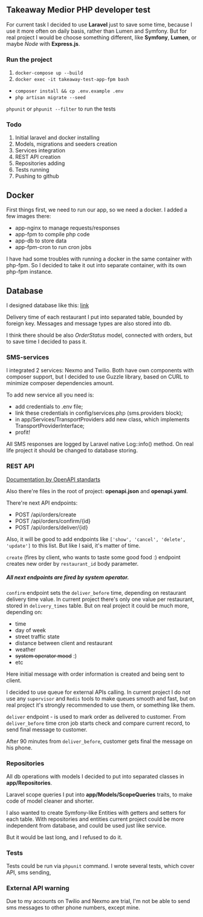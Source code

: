 ## Takeaway Medior PHP developer test

For current task I decided to use **Laravel** just to save some time, because I use it more often on daily basis, 
rather than Lumen and Symfony. But for real project I would be choose something different, like **Symfony**, **Lumen**, or maybe *Node* with **Express.js**. 

### Run the project
1. `docker-compose up --build`
2. `docker exec -it takeaway-test-app-fpm bash`
 - `composer install && cp .env.example .env`
 - `php artisan migrate --seed`

`phpunit` or `phpunit --filter` to run the tests

### Todo

1. Initial laravel and docker installing
2. Models, migrations and seeders creation
3. Services integration
4. REST API creation
5. Repositories adding
6. Tests running
7. Pushing to github

## Docker
First things first, we need to run our app, so we need a docker.
I added a few images there:
- app-nginx to manage requests/responses
- app-fpm to compile php code
- app-db to store data
- app-fpm-cron to run cron jobs

I have had some troubles with running a docker in the same container with php-fpm.
So I decided to take it out into separate container, with its own php-fpm instance.

## Database
I designed database like this:
[link](https://dbdiagram.io/d/5decf22cedf08a25543ed685)

Delivery time of each restaurant I put into separated table, bounded by foreign key.
Messages and message types are also stored into db.


I think there should be also *OrderStatus* model, connected with orders,
but to save time I decided to pass it.


### SMS-services
I integrated 2 services: Nexmo and Twilio.
Both have own components with composer support, but I decided to use Guzzle library, based on CURL to minimize composer dependencies amount.

To add new service all you need is:
 - add credentials to .env file;
 - link these credentials in config/services.php (sms.providers block);
 - in app/Services/TransportProviders add new class, which implements TransportProviderInterface;
 - profit!
 
All SMS responses are logged by Laravel native Log::info() method. On real life project it should be changed to database storing.

### REST API
[Documentation by OpenAPI standarts](https://app.swaggerhub.com/apis/tomatov.net/TakeawayTestAPI/1.0.0?loggedInWithGitHub=true)

Also there're files in the root of project: **openapi.json** and **openapi.yaml**.


There're next API endpoints:
- POST /api/orders/create
- POST /api/orders/confirm/{id} 
- POST /api/orders/deliver/{id}

Also, it will be good to add endpoints like ```['show', 'cancel', 'delete', 'update']``` to this list.
But like I said, it's matter of time.

`create` (fires by client, who wants to taste some good food :) endpoint creates new order by `restaurant_id` body parameter.


##### All next endpoints are fired by system operator.

`confirm` endpoint sets the `deliver_before` time, depending on restaurant delivery time value.
In current project there's only one value per restaurant, stored in `delivery_times` table.
But on real project it could be much more, depending on:
- time
- day of week
- street traffic state
- distance between client and restaurant
- weather 
- ~~system operator mood~~ :)
- etc

Here initial message with order information is created and being sent to client.

I decided to use queue for external APIs calling. In current project I do not use any `supervisor` and `Redis` tools to
make queues smooth and fast, but on real project it's strongly recommended to use them, or something like them.


`deliver` endpoint - is used to mark order as delivered to customer. From `deliver_before` time 
cron job starts check and compare current record, to send final message to customer.
 
 
After 90 minutes from `deliver_before`, customer gets final the message on his phone.


### Repositories
All db operations with models I decided to put into separated classes in **app/Repositories**.

Laravel scope queries I put into **app/Models/ScopeQueries** traits, to make code of model cleaner and shorter.

I also wanted to create Symfony-like Entities with getters and setters for each table.
With repositories and entities current project could be more independent from database, and could be used just like service.

But it would be last long, and I refused to do it.

### Tests
Tests could be run via `phpunit` command. I wrote several tests, which cover API,
sms sending, 

### External API warning
Due to my accounts on Twilio and Nexmo are trial, I'm not be able to send sms messages to other phone numbers, except mine.



 


 



